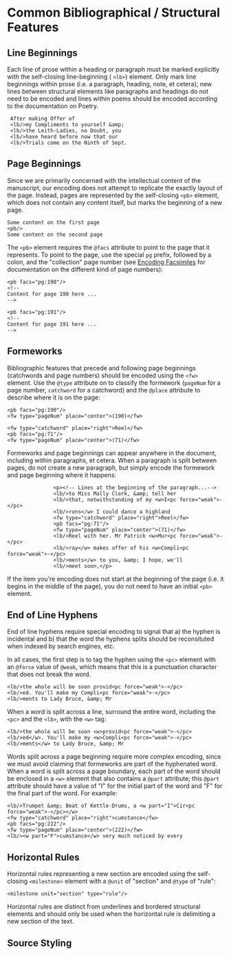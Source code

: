 # Common Bibliographical / Structural Features

## Line Beginnings

Each line of prose within a heading or paragraph must be marked explicitly with the self-closing line-beginning ( `<lb>`) element. Only mark line beginnings within prose (i.e. a paragraph, heading, note, et cetera); new lines between structural elements like paragraphs and headings do not need to be encoded and lines within poems should be encoded according to the documentation on Poetry.

```
 After making Offer of
 <lb/>my Compliments to yourself &amp;
 <lb/>the Leith-Ladies, no Doubt, you 
 <lb/>have heard before now that our
 <lb/>Trials come on the Ninth of Sept.
```

## Page Beginnings

Since we are primarily concerned with the intellectual content of the manuscript, our encoding does not attempt to replicate the exactly layout of the page. Instead, pages are represented by the self-closing `<pb>` element, which does not contain any content itself, but marks the beginning of a new page.

```
Some content on the first page
<pb/>
Some content on the second page
```

The `<pb>` element requires the `@facs` attribute to point to the page that it represents. To point to the page, use the special `pg` prefix, followed by a colon, and the "collection" page number (see [Encoding Facsimiles](facsimilies.md) for documentation on the different kind of page numbers):

```
<pb facs="pg:190"/>
<!--
Content for page 190 here ...
-->

<pb facs="pg:191"/>
<!--
Content for page 191 here ... 
-->
```

## Formeworks

Bibliographic features that precede and following page beginnings (catchwords and page numbers) should be encoded using the `<fw>` element. Use the `@type` attribute on to classify the formework (`pageNum` for a page number, `catchword` for a catchword) and the `@place` attribute to describe where it is on the page:

```
<pb facs="pg:190"/>
<fw type="pageNum" place="center">(190)</fw>
```

```
<fw type="catchword" place="right">Reel</fw>
<pb facs="pg:71"/>
<fw type="pageNum" place="center">(71)</fw>
```

Formeworks and page beginnings can appear anywhere in the document, including within paragraphs, et cetera. When a paragraph is split between pages, do not create a new paragraph, but simply encode the formework and page beginning where it happens:

```
               <p><!-- Lines at the beginning of the paragraph...-->
               <lb/>to Miss Mally Clerk, &amp; tell her 
               <lb/>that, notwithstanding of my <w>I<pc force="weak">-</pc>
               <lb/>rons</w> I could dance a highland
               <fw type="catchword" place="right">Reel</fw>
               <pb facs="pg:71"/>
               <fw type="pageNum" place="center">(71)</fw>
               <lb/>Reel with her. Mr Patrick <w>Mur<pc force="weak">-</pc>
               <lb/>ray</w> makes offer of his <w>Compli<pc force="weak">-</pc>
               <lb/>ments</w> to you, &amp; I hope, we'll
               <lb/>meet soon,</p>
```

If the item you're encoding does not start at the beginning of the page (i.e. it begins in the middle of the page), you do not need to have an initial `<pb>` element. 

## End of Line Hyphens

End of line hyphens require special encoding to signal that a) the hyphen is incidental and b) that the word the hyphens splits should be reconsituted when indexed by search engines, etc. 

In all cases, the first step is to tag the hyphen using the `<pc>` element with an `@force`  value of `@weak`, which means that this is a punctuation character that does not break the word.

```
<lb/>the whole will be soon provid<pc force="weak">-</pc>
<lb/>ed. You'll make my Compli<pc force="weak">-</pc>
<lb/>ments to Lady Bruce, &amp; Mr
```

When a word is split across a line, surround the entire word, including the `<pc>` and the `<lb>`, with the `<w>` tag:

```
<lb/>the whole will be soon <w>provid<pc force="weak">-</pc>
<lb/>ed</w>. You'll make my <w>Compli<pc force="weak">-</pc>
<lb/>ments</w> to Lady Bruce, &amp; Mr
```

Words split across a page beginning require more complex encoding, since we must avoid claiming that formeworks are part of the hyphenated word. When a word is split across a page boundary, each part of the word should be enclosed in a `<w>` element that also contains a `@part` attribute; this `@part` attribute should have a value of "I" for the initial part of the word and "F" for the final part of the word.  For example:

```
<lb/>Trumpet &amp; Beat of Kettle-Drums, a <w part="I">Cir<pc force="weak">-</pc></w>
<fw type="catchword" place="right">cumstance</fw>
<pb facs="pg:222"/>
<fw type="pageNum" place="center">(222)</fw>
<lb/><w part="F">cumstance</w> very much noticed by every
```

## Horizontal Rules

Horizontal rules representing a new section are encoded using the self-closing `<milestone>` element with a `@unit` of "section" and `@type` of "rule":

```
<milestone unit="section" type="rule"/>
```

Horizontal rules are distinct from underlines and bordered structural elements and should only be used when the horizontal rule is delimiting a new section of the text.

## Source Styling

